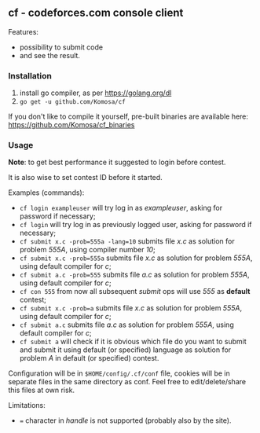 ## cf - codeforces.com console client

Features:
- possibility to submit code
- and see the result.

### Installation
1. install go compiler, as per https://golang.org/dl
2. `go get -u github.com/Komosa/cf`

If you don't like to compile it yourself, pre-built binaries are available here: https://github.com/Komosa/cf_binaries

### Usage
**Note**: to get best performance it suggested to login before contest.

It is also wise to set contest ID before it started.

Examples (commands):
- `cf login exampleuser` will try log in as _exampleuser_, asking for password if necessary;
- `cf login` will try log in as previously logged user, asking for password if necessary;
- `cf submit x.c -prob=555a -lang=10` submits file _x.c_ as solution for problem _555A_, using compiler number _10_;
- `cf submit x.c -prob=555a` submits file _x.c_ as solution for problem _555A_, using default compiler for _c_;
- `cf submit a.c -prob=555` submits file _a.c_ as solution for problem _555A_, using default compiler for _c_;
- `cf con 555` from now all subsequent _submit_ ops will use _555_ as **default** contest;
- `cf submit x.c -prob=a` submits file _x.c_ as solution for problem _555A_, using default compiler for _c_;
- `cf submit a.c` submits file _a.c_ as solution for problem _555A_, using default compiler for _c_;
- `cf submit a` will check if it is obvious which file do you want to submit and submit it using default (or specified) language as solution for problem _A_ in default (or specified) contest.

Configuration will be in `$HOME/config/.cf/conf` file, cookies will be in separate files in the same directory as conf. Feel free to edit/delete/share this files at own risk.

Limitations:
- `=` character in _handle_ is not supported (probably also by the site).
